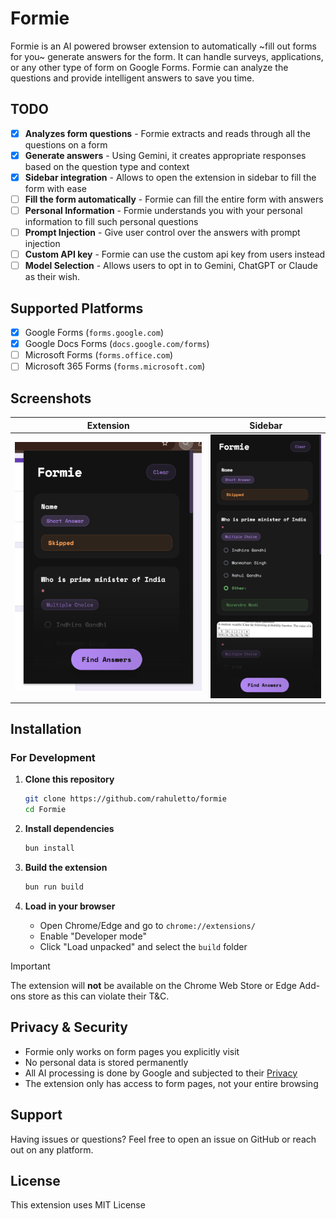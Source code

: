 # Formie

Formie is an AI powered browser extension to automatically ~fill out forms for you~ generate answers for the form.
It can handle surveys, applications, or any other type of form on Google Forms. Formie can analyze the questions and provide intelligent answers to save you time.

## TODO

- [x] **Analyzes form questions** - Formie extracts and reads through all the questions on a form
- [x] **Generate answers** - Using Gemini, it creates appropriate responses based on the question type and context
- [x] **Sidebar integration** - Allows to open the extension in sidebar to fill the form with ease
- [ ] **Fill the form automatically** - Formie can fill the entire form with answers
- [ ] **Personal Information** - Formie understands you with your personal information to fill such personal questions
- [ ] **Prompt Injection** - Give user control over the answers with prompt injection
- [ ] **Custom API key** - Formie can use the custom api key from users instead
- [ ] **Model Selection** - Allows users to opt in to Gemini, ChatGPT or Claude as their wish.

## Supported Platforms

- [x] Google Forms (`forms.google.com`)
- [x] Google Docs Forms (`docs.google.com/forms`)
- [ ] Microsoft Forms (`forms.office.com`)
- [ ] Microsoft 365 Forms (`forms.microsoft.com`)

## Screenshots

| Extension                                | Sidebar                                  |
| ---------------------------------------- | ---------------------------------------- |
| ![alt text](assets/readme/extension.png) | ![alt text](assets/readme/sidepanel.png) |

## Installation

### For Development

1. **Clone this repository**

   ```bash
   git clone https://github.com/rahuletto/formie
   cd Formie
   ```

2. **Install dependencies**

   ```bash
   bun install
   ```

3. **Build the extension**

   ```bash
   bun run build
   ```

4. **Load in your browser**
   - Open Chrome/Edge and go to `chrome://extensions/`
   - Enable "Developer mode"
   - Click "Load unpacked" and select the `build` folder

> [!IMPORTANT]
> The extension will **not** be available on the Chrome Web Store or Edge Add-ons store as this can violate their T&C.

## Privacy & Security

- Formie only works on form pages you explicitly visit
- No personal data is stored permanently
- All AI processing is done by Google and subjected to their [Privacy](https://support.google.com/gemini/answer/13594961?hl=en#privacy_notice)
- The extension only has access to form pages, not your entire browsing

## Support

Having issues or questions? Feel free to open an issue on GitHub or reach out on any platform.

## License

This extension uses MIT License
